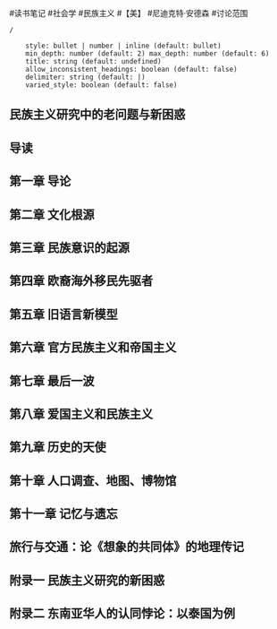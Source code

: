 
#读书笔记
#社会学
#民族主义 
#【美】
#尼迪克特·安德森
#讨论范围 
 
```ActivityHistory
/
```

```toc 
	style: bullet | number | inline (default: bullet) 
	min_depth: number (default: 2) max_depth: number (default: 6) 
	title: string (default: undefined) 
	allow_inconsistent_headings: boolean (default: false) 
	delimiter: string (default: |) 
	varied_style: boolean (default: false) 
```

##  民族主义研究中的老问题与新困惑
## 导读 
## 第一章 导论
## 第二章 文化根源
## 第三章 民族意识的起源
## 第四章 欧裔海外移民先驱者
## 第五章 旧语言新模型
## 第六章 官方民族主义和帝国主义
## 第七章 最后一波
## 第八章 爱国主义和民族主义
## 第九章 历史的天使 
## 第十章 人口调查、地图、博物馆 
## 第十一章 记忆与遗忘 
## 旅行与交通：论《想象的共同体》的地理传记
## 附录一 民族主义研究的新困惑 
## 附录二 东南亚华人的认同悖论：以泰国为例
